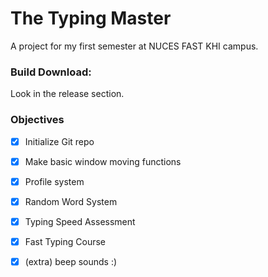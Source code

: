 # The Typing Master
A project for my first semester at NUCES FAST KHI campus.

### Build Download:
Look in  the release section.

### Objectives
 - [x] Initialize Git repo
 - [x] Make basic window moving functions
 - [x] Profile system
 - [x] Random Word System
 - [x] Typing Speed Assessment
 - [x] Fast Typing Course
 - [x] (extra) beep sounds :)

